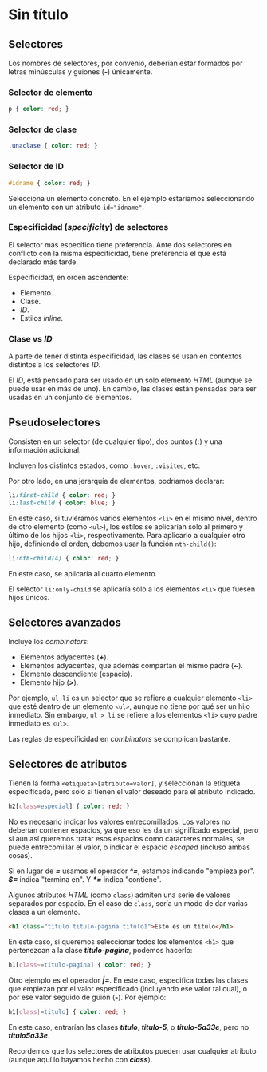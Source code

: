 # Sin título

## Selectores

Los nombres de selectores, por convenio, deberían estar formados por letras minúsculas y guiones (***-***) únicamente.

### Selector de elemento

```css
p { color: red; }
```

### Selector de clase

```css
.unaclase { color: red; }
```

### Selector de ID

```css
#idname { color: red; }
```

Selecciona un elemento concreto. En el ejemplo estaríamos seleccionando un elemento con un atributo `id="idname"`.

### Especificidad (*specificity*) de selectores

El selector más específico tiene preferencia. Ante dos selectores en conflicto con la misma especificidad, tiene preferencia el que está declarado más tarde.

Especificidad, en orden ascendente:
- Elemento.
- Clase.
- *ID*.
- Estilos *inline*.

### Clase vs *ID*

A parte de tener distinta especificidad, las clases se usan en contextos distintos a los selectores *ID*.

El *ID*, está pensado para ser usado en un solo elemento *HTML* (aunque se puede usar en más de uno). En cambio, las clases están pensadas para ser usadas en un conjunto de elementos.

## Pseudoselectores

Consisten en un selector (de cualquier tipo), dos puntos (***:***) y una información adicional.

Incluyen los distintos estados, como `:hover`, `:visited`, etc.

Por otro lado, en una jerarquía de elementos, podríamos declarar:

```css
li:first-child { color: red; }
li:last-child { color: blue; }
```

En este caso, si tuviéramos varios elementos `<li>` en el mismo nivel, dentro de otro elemento (como `<ul>`), los estilos se aplicarían solo al primero y último de los hijos `<li>`, respectivamente. Para aplicarlo a cualquier otro hijo, definiendo el orden, debemos usar la función `nth-child()`:

```css
li:nth-child(4) { color: red; }
```

En este caso, se aplicaría al cuarto elemento.

El selector `li:only-child` se aplicaría solo a los elementos `<li>` que fuesen hijos únicos.

## Selectores avanzados

Incluye los *combinators*:
- Elementos adyacentes (***+***).
- Elementos adyacentes, que además compartan el mismo padre (***~***).
- Elemento descendiente (espacio).
- Elemento hijo (***>***).

Por ejemplo, `ul li` es un selector que se refiere a cualquier elemento `<li>` que esté dentro de un elemento `<ul>`, aunque no tiene por qué ser un hijo inmediato. Sin embargo, `ul > li` se refiere a los elementos `<li>` cuyo padre inmediato es `<ul>`.

Las reglas de especificidad en *combinators* se complican bastante.

## Selectores de atributos

Tienen la forma `<etiqueta>[atributo=valor]`, y seleccionan la etiqueta especificada, pero solo si tienen el valor deseado para el atributo indicado.

```css
h2[class=especial] { color: red; }
```

No es necesario indicar los valores entrecomillados. Los valores no deberían contener espacios, ya que eso les da un significado especial, pero si aún así queremos tratar esos espacios como caracteres normales, se puede entrecomillar el valor, o indicar el espacio *escaped* (incluso ambas cosas).

Si en lugar de ***=*** usamos el operador ***^=***, estamos indicando "empieza por". ***$=*** indica "termina en". Y ***\*=*** indica "contiene".

Algunos atributos *HTML* (como `class`) admiten una serie de valores separados por espacio. En el caso de `class`, sería un modo de dar varias clases a un elemento.

```html
<h1 class="titulo titulo-pagina titulo1">Esto es un título</h1>
```

En este caso, si queremos seleccionar todos los elementos `<h1>` que pertenezcan a la clase ***titulo-pagina***, podemos hacerlo:

```css
h1[class~=titulo-pagina] { color: red; }
```

Otro ejemplo es el operador ***|=***. En este caso, especifica todas las clases que empiezan por el valor especificado (incluyendo ese valor tal cual), o por ese valor seguido de guión (***-***). Por ejemplo:

```css
h1[class|=titulo] { color: red; }
```

En este caso, entrarían las clases ***titulo***, ***titulo-5***, o ***titulo-5a33e***, pero no ***titulo5a33e***.

Recordemos que los selectores de atributos pueden usar cualquier atributo (aunque aquí lo hayamos hecho con ***class***).
